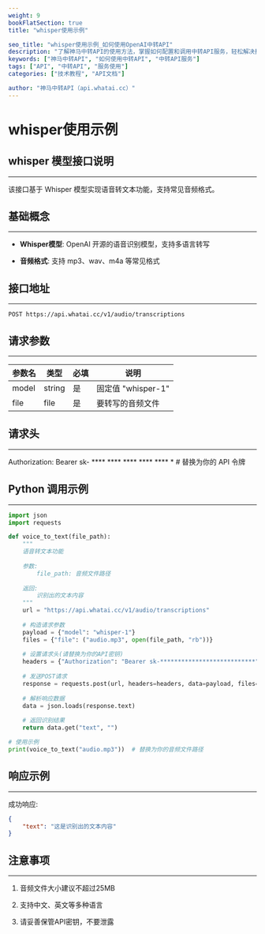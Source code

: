 ```yaml
---
weight: 9
bookFlatSection: true
title: "whisper使用示例"

seo_title: "whisper使用示例_如何使用OpenAI中转API"
description: "了解神马中转API的使用方法，掌握如何配置和调用中转API服务，轻松解决接口调用难题。"
keywords: ["神马中转API", "如何使用中转API", "中转API服务"]
tags: ["API", "中转API", "服务使用"]
categories: ["技术教程", "API文档"]

author: "神马中转API（api.whatai.cc）"
---
```


# whisper使用示例


## **whisper 模型接口说明**
---

该接口基于 Whisper 模型实现语音转文本功能，支持常见音频格式。

## **基础概念**
---

*   **Whisper模型**: OpenAI 开源的语音识别模型，支持多语言转写

*   **音频格式**: 支持 mp3、wav、m4a 等常见格式

## **接口地址**
---

`POST https://api.whatai.cc/v1/audio/transcriptions`

## **请求参数**
---

| **参数名** | **类型** | **必填** | **说明** |
| --- | --- | --- | --- |
| model | string | 是 | 固定值 "whisper-1" |
| file | file | 是 | 要转写的音频文件 |

## **请求头**
---

Authorization: Bearer sk- ****  ****  ****  ****  **** * # 替换为你的 API 令牌

## **Python 调用示例**
---

```python
import json
import requests

def voice_to_text(file_path):
    """
    语音转文本功能
    
    参数:
        file_path: 音频文件路径
        
    返回:
        识别出的文本内容
    """
    url = "https://api.whatai.cc/v1/audio/transcriptions"
    
    # 构造请求参数
    payload = {"model": "whisper-1"}
    files = {"file": ("audio.mp3", open(file_path, "rb"))}
    
    # 设置请求头(请替换为你的API密钥)
    headers = {"Authorization": "Bearer sk-***************************"} # 替换为你的 API 令牌
    
    # 发送POST请求
    response = requests.post(url, headers=headers, data=payload, files=files)
    
    # 解析响应数据
    data = json.loads(response.text)
    
    # 返回识别结果
    return data.get("text", "")

# 使用示例
print(voice_to_text("audio.mp3"))  # 替换为你的音频文件路径

```

## **响应示例**
---

成功响应:
```json
{
    "text": "这是识别出的文本内容"
}

```

## **注意事项**
---

1.   音频文件大小建议不超过25MB

2.   支持中文、英文等多种语言

3.   请妥善保管API密钥，不要泄露